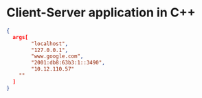 # Client-Server application in C++

```json
{
  args[
        "localhost",
        "127.0.0.1",
        "www.google.com",
        "2001:db8:63b3:1::3490",
        "10.12.110.57"
    ""
  ]
}
```

